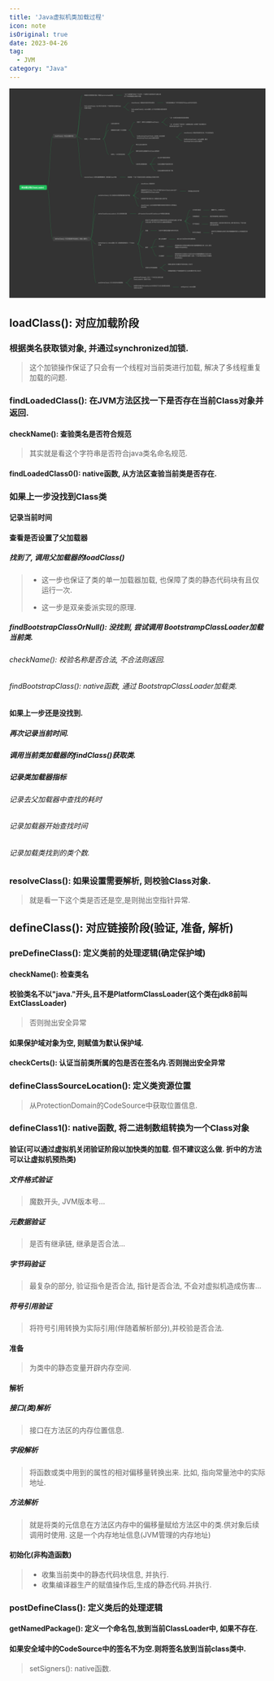```yaml
---
title: 'Java虚拟机类加载过程'
icon: note
isOriginal: true
date: 2023-04-26
tag:
  - JVM
category: "Java"
---
```


![Java虚拟机类加载过程](/docs/images/20230426-004.png)

## loadClass(): 对应加载阶段

### 根据类名获取锁对象, 并通过synchronized加锁.

> 这个加锁操作保证了只会有一个线程对当前类进行加载, 解决了多线程重复加载的问题.

### findLoadedClass(): 在JVM方法区找一下是否存在当前Class对象并返回.

#### checkName(): 查验类名是否符合规范

> 其实就是看这个字符串是否符合java类名命名规范.

#### findLoadedClass0(): native函数, 从方法区查验当前类是否存在.

### 如果上一步没找到Class类

#### 记录当前时间

#### 查看是否设置了父加载器

##### 找到了, 调用父加载器的loadClass()

> * 这一步也保证了类的单一加载器加载, 也保障了类的静态代码块有且仅运行一次.
>
> * 这一步是双亲委派实现的原理.

##### findBootstrapClassOrNull(): 没找到, 尝试调用 BootstrampClassLoader加载当前类.

###### checkName(): 校验名称是否合法, 不合法则返回.

###### findBootstrapClass(): native函数, 通过 BootstrapClassLoader加载类.

#### 如果上一步还是没找到.

##### 再次记录当前时间.

##### 调用当前类加载器的findClass()获取类.

##### 记录类加载器指标

###### 记录去父加载器中查找的耗时

###### 记录加载器开始查找时间

###### 记录加载类找到的类个数.

### resolveClass(): 如果设置需要解析, 则校验Class对象.

> 就是看一下这个类是否还是空,是则抛出空指针异常.

## defineClass(): 对应链接阶段(验证, 准备, 解析)

### preDefineClass(): 定义类前的处理逻辑(确定保护域)

#### checkName(): 检查类名

#### 校验类名不以"java."开头,且不是PlatformClassLoader(这个类在jdk8前叫ExtClassLoader)

> 否则抛出安全异常

#### 如果保护域对象为空, 则赋值为默认保护域.

#### checkCerts(): 认证当前类所属的包是否在签名内.否则抛出安全异常

### defineClassSourceLocation(): 定义类资源位置

> 从ProtectionDomain的CodeSource中获取位置信息.

### defineClass1(): native函数, 将二进制数组转换为一个Class对象

#### 验证(可以通过虚拟机关闭验证阶段以加快类的加载. 但不建议这么做. 折中的方法可以让虚拟机预热类)

##### 文件格式验证

> 魔数开头, JVM版本号...

##### 元数据验证

> 是否有继承链, 继承是否合法...

##### 字节码验证

> 最复杂的部分, 验证指令是否合法, 指针是否合法, 不会对虚拟机造成伤害...

##### 符号引用验证

> 将符号引用转换为实际引用(伴随着解析部分),并校验是否合法.

#### 准备

> 为类中的静态变量开辟内存空间.

#### 解析

##### 接口(类)解析

> 接口在方法区的内存位置信息.

##### 字段解析

> 将函数或类中用到的属性的相对偏移量转换出来. 比如, 指向常量池中的实际地址.

##### 方法解析

> 就是将类的元信息在方法区内存中的偏移量赋给方法区中的类.供对象后续调用时使用. 这是一个内存地址信息(JVM管理的内存地址)

#### 初始化(非构造函数)

> * 收集当前类中的静态代码块信息, 并执行.
> * 收集编译器生产的赋值操作后,生成的静态代码.并执行.

### postDefineClass(): 定义类后的处理逻辑

#### getNamedPackage(): 定义一个命名包,放到当前ClassLoader中, 如果不存在.

#### 如果安全域中的CodeSource中的签名不为空.则将签名放到当前class类中.

> setSigners(): native函数.
